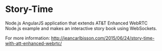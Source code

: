 # Story-Time

Node.js AngularJS application that extends AT&T Enhanced WebRTC Node.js example and makes an interactive story book using WebSockets.

For more information: http://jeancarlbisson.com/2015/06/24/story-time-with-att-enhanced-webrtc/

